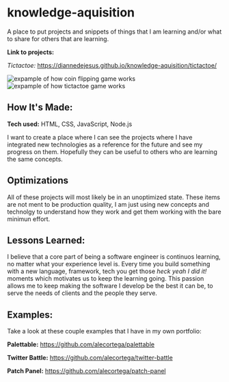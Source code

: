 # knowledge-aquisition
A place to put projects and snippets of things that I am learning and/or what to share for others that are learning.

**Link to projects:** 

*Tictactoe:* https://diannedejesus.github.io/knowledge-aquisition/tictactoe/

![expample of how coin flipping game works](https://github.com/diannedejesus/knowledge-aquisition/blob/main/coin-flipper/coinflipperv4.gif)
![expample of how tictactoe game works](https://github.com/diannedejesus/knowledge-aquisition/blob/main/tictactoe/tictactoe.gif)

## How It's Made:

**Tech used:** HTML, CSS, JavaScript, Node.js

I want to create a place where I can see the projects where I have integrated new technologies as a reference for the future and see my progress on them. Hopefully they can be useful to others who are learning the same concepts.

## Optimizations

All of these projects will most likely be in an unoptimized state. These items are not ment to be production quality, I am just using new concepts and technolgy to understand how they work and get them working with the bare minimun effort.

## Lessons Learned:

I believe that a core part of being a software engineer is continuos learning,  no matter what your experience level is. Every time you build something with a new language, framework, tech you get those *heck yeah I did it!* moments which motivates us to keep the learning going. This passion allows me to keep making the software I develop be the best it can be,  to serve the needs of clients and the people they serve.

## Examples:
Take a look at these couple examples that I have in my own portfolio:

**Palettable:** https://github.com/alecortega/palettable

**Twitter Battle:** https://github.com/alecortega/twitter-battle

**Patch Panel:** https://github.com/alecortega/patch-panel
